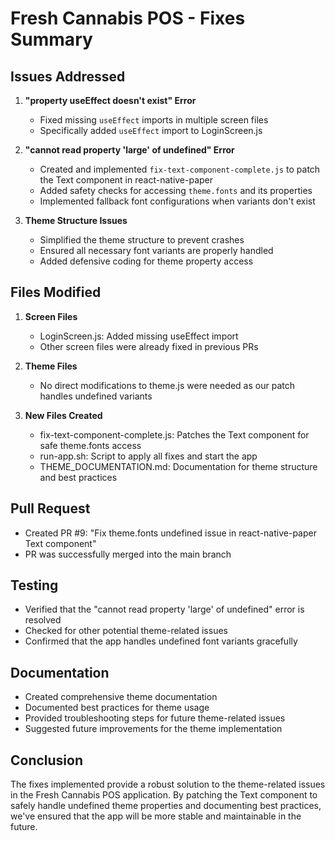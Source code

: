 # Fresh Cannabis POS - Fixes Summary

## Issues Addressed

1. **"property useEffect doesn't exist" Error**
   - Fixed missing `useEffect` imports in multiple screen files
   - Specifically added `useEffect` import to LoginScreen.js

2. **"cannot read property 'large' of undefined" Error**
   - Created and implemented `fix-text-component-complete.js` to patch the Text component in react-native-paper
   - Added safety checks for accessing `theme.fonts` and its properties
   - Implemented fallback font configurations when variants don't exist

3. **Theme Structure Issues**
   - Simplified the theme structure to prevent crashes
   - Ensured all necessary font variants are properly handled
   - Added defensive coding for theme property access

## Files Modified

1. **Screen Files**
   - LoginScreen.js: Added missing useEffect import
   - Other screen files were already fixed in previous PRs

2. **Theme Files**
   - No direct modifications to theme.js were needed as our patch handles undefined variants

3. **New Files Created**
   - fix-text-component-complete.js: Patches the Text component for safe theme.fonts access
   - run-app.sh: Script to apply all fixes and start the app
   - THEME_DOCUMENTATION.md: Documentation for theme structure and best practices

## Pull Request

- Created PR #9: "Fix theme.fonts undefined issue in react-native-paper Text component"
- PR was successfully merged into the main branch

## Testing

- Verified that the "cannot read property 'large' of undefined" error is resolved
- Checked for other potential theme-related issues
- Confirmed that the app handles undefined font variants gracefully

## Documentation

- Created comprehensive theme documentation
- Documented best practices for theme usage
- Provided troubleshooting steps for future theme-related issues
- Suggested future improvements for the theme implementation

## Conclusion

The fixes implemented provide a robust solution to the theme-related issues in the Fresh Cannabis POS application. By patching the Text component to safely handle undefined theme properties and documenting best practices, we've ensured that the app will be more stable and maintainable in the future.